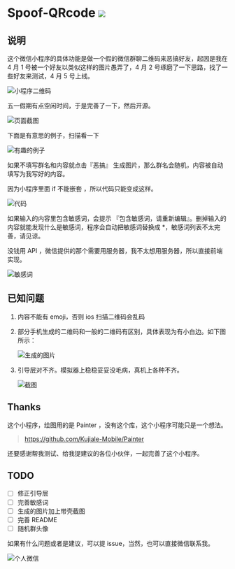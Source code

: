 # Spoof-QRcode ![](https://img.shields.io/badge/license-Apache2.0-0a7bbd.svg?longCache=true&style=flat-square)

## 说明

这个微信小程序的具体功能是做一个假的微信群聊二维码来恶搞好友，起因是我在 4 月 1 号被一个好友以类似这样的图片愚弄了，4 月 2 号琢磨了一下思路，找了一些好友来测试，4 月 5 号上线。

![小程序二维码](https://upload-images.jianshu.io/upload_images/2989110-c52141e89ec8ad91.png?imageMogr2/auto-orient/strip%7CimageView2/2/w/1240)

五一假期有点空闲时间，于是完善了一下，然后开源。

![页面截图](https://upload-images.jianshu.io/upload_images/2989110-3e896190752cf209.png?)

下面是有意思的例子，扫描看一下

![有趣的例子](https://upload-images.jianshu.io/upload_images/2989110-d6cda82667ad4e07.png)

如果不填写群名和内容就点击『恶搞』 生成图片，那么群名会随机，内容被自动填写为我写好的内容。

因为小程序里面 if 不能嵌套 ，所以代码只能变成这样。

![代码](https://upload-images.jianshu.io/upload_images/2989110-f5113838df0a7d25.png)

如果输入的内容里包含敏感词，会提示 『包含敏感词，请重新编辑』。删掉输入的内容就能发现什么是敏感词，程序会自动把敏感词替换成 *，敏感词列表不太完善，请见谅。

没钱用 API ，微信提供的那个需要用服务器，我不太想用服务器，所以直接前端实现。

![敏感词](https://upload-images.jianshu.io/upload_images/2989110-09a407a40b604d60.png)

## 已知问题

1. 内容不能有 emoji，否则 ios 扫描二维码会乱码

2. 部分手机生成的二维码和一般的二维码有区别，具体表现为有小白边。如下图所示：

   ![生成的图片](https://upload-images.jianshu.io/upload_images/2989110-54edf1449ff2f1b9.png)

3. 引导层对不齐。模拟器上稳稳妥妥没毛病，真机上各种不齐。

   ![截图](https://upload-images.jianshu.io/upload_images/2989110-34997f3b23dd4284.png?imageMogr2/auto-orient/strip%7CimageView2/2/w/1240)

## Thanks

这个小程序，绘图用的是 Painter ，没有这个库，这个小程序可能只是一个想法。

> [https://github.com/Kujiale-Mobile/Painter ](<https://github.com/Kujiale-Mobile/Painter> )

还要感谢帮我测试、给我提建议的各位小伙伴，一起完善了这个小程序。

## TODO

- [ ] 修正引导层
- [ ] 完善敏感词
- [ ] 生成的图片加上带壳截图
- [ ] 完善 README
- [ ] 随机群头像

如果有什么问题或者是建议，可以提 issue，当然，也可以直接微信联系我。

![个人微信](https://upload-images.jianshu.io/upload_images/2989110-3a539502d7cb2b6a.png)